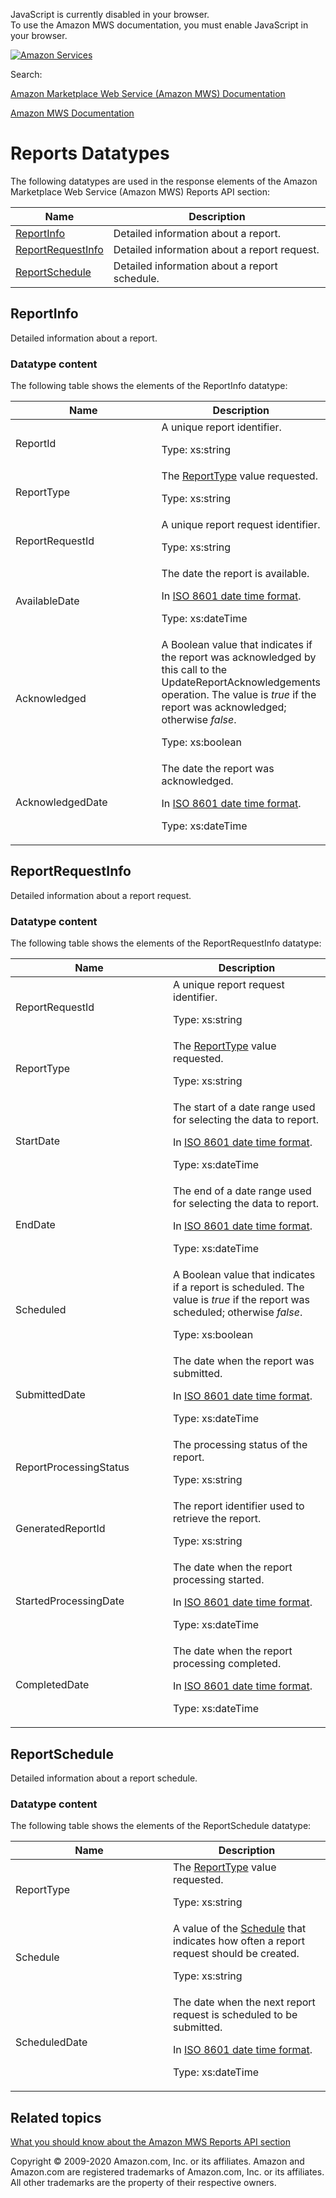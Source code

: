 <div id="MWSDX_noscript">

JavaScript is currently disabled in your browser.  
To use the Amazon MWS documentation, you must enable JavaScript in your
browser.

</div>

<div id="MWSDX_divtop">

[![Amazon
Services](https://images-na.ssl-images-amazon.com/images/G/08/mwsportal/fr_FR/amazonservices.gif "Amazon Services")](http://services.amazon.fr)

<div id="MWSDX_search">

<span id="MWSDX_searchlbl">Search:</span>

</div>

  
<span id="MWSDX_titlebar">[Amazon Marketplace Web Service (Amazon MWS)
Documentation](https://developer.amazonservices.fr/gp/mws/docs.html)</span>

</div>

<div id="MWSDX_divbottom">

<div id="MWSDX_divleft">

<div id="MWSDX_toc">

</div>

</div>

<div id="MWSDX_divright">

<div id="MWSDX_content">

<span id="MWSDX_breadcrumbs">[Amazon MWS
Documentation](https://developer.amazonservices.fr/gp/mws/docs.html)</span>

<div id="Reports_Datatypes" class="nested0">

# Reports Datatypes

<div class="body">

The following datatypes are used in the response elements of the <span
class="ph">Amazon Marketplace Web Service (Amazon MWS)</span> <span
class="ph">Reports API section</span>:

<div class="tablenoborder">

| Name                                                                                                                 | Description                                                           |
|----------------------------------------------------------------------------------------------------------------------|-----------------------------------------------------------------------|
| <a href="#ReportInfo" class="xref" title="Detailed information about a report.">ReportInfo</a>                       | <span class="ph">Detailed information about a report.</span>          |
| <a href="#ReportRequestInfo" class="xref" title="Detailed information about a report request.">ReportRequestInfo</a> | <span class="ph">Detailed information about a report request.</span>  |
| <a href="#ReportSchedule" class="xref" title="Detailed information about a report schedule.">ReportSchedule</a>      | <span class="ph">Detailed information about a report schedule.</span> |

</div>

</div>

<div id="ReportInfo" class="topic nested1">

## ReportInfo

<div class="body">

<span class="ph">Detailed information about a report.</span>

<div class="section">

### Datatype content

The following table shows the elements of the <span
class="keyword parmname">ReportInfo</span> datatype:

<div class="tablenoborder">

<table class="table" data-cellpadding="4" data-cellspacing="0" data-summary="" data-frame="border" data-border="1" data-rules="all">
<colgroup>
<col style="width: 50%" />
<col style="width: 50%" />
</colgroup>
<thead class="thead" data-align="left">
<tr class="header row">
<th id="d277168e193" class="entry" data-valign="top" width="50%">Name</th>
<th id="d277168e196" class="entry" data-valign="top" width="50%">Description</th>
</tr>
</thead>
<tbody class="tbody">
<tr class="odd row">
<td class="entry" data-valign="top" width="50%" headers="d277168e193 "><span class="keyword parmname">ReportId</span></td>
<td class="entry" data-valign="top" width="50%" headers="d277168e196 "><span class="ph">A unique report identifier.</span>
<p><span class="ph">Type: xs:string</span></p></td>
</tr>
<tr class="even row">
<td class="entry" data-valign="top" width="50%" headers="d277168e193 "><span class="keyword parmname">ReportType</span></td>
<td class="entry" data-valign="top" width="50%" headers="d277168e196 "><span class="ph">The <a href="Reports_ReportType.md" class="xref" title="An enumeration of the types of reports that can be requested from Amazon MWS.">ReportType</a> value requested.</span>
<p><span class="ph">Type: xs:string</span></p></td>
</tr>
<tr class="odd row">
<td class="entry" data-valign="top" width="50%" headers="d277168e193 "><span class="keyword parmname">ReportRequestId</span></td>
<td class="entry" data-valign="top" width="50%" headers="d277168e196 "><span class="ph">A unique report request identifier.</span>
<p><span class="ph">Type: xs:string</span></p></td>
</tr>
<tr class="even row">
<td class="entry" data-valign="top" width="50%" headers="d277168e193 "><span class="keyword parmname">AvailableDate</span></td>
<td class="entry" data-valign="top" width="50%" headers="d277168e196 "><span class="ph">The date the report is available.</span>
<p>In <span class="ph"><a href="../dev_guide/DG_ISO8601.md" class="xref">ISO 8601 date time format</a></span>.</p>
<p><span class="ph">Type: xs:dateTime</span></p></td>
</tr>
<tr class="odd row">
<td class="entry" data-valign="top" width="50%" headers="d277168e193 "><span class="keyword parmname">Acknowledged</span></td>
<td class="entry" data-valign="top" width="50%" headers="d277168e196 ">A Boolean value that indicates if the report was acknowledged by this call to the <span class="keyword apiname">UpdateReportAcknowledgements</span> operation. The value is <var class="keyword varname">true</var> if the report was acknowledged; otherwise <var class="keyword varname">false</var>.
<p><span class="ph">Type: xs:boolean</span></p></td>
</tr>
<tr class="even row">
<td class="entry" data-valign="top" width="50%" headers="d277168e193 "><span class="keyword parmname">AcknowledgedDate</span></td>
<td class="entry" data-valign="top" width="50%" headers="d277168e196 ">The date the report was acknowledged.
<p>In <span class="ph"><a href="../dev_guide/DG_ISO8601.md" class="xref">ISO 8601 date time format</a></span>.</p>
<p><span class="ph">Type: xs:dateTime</span></p></td>
</tr>
</tbody>
</table>

</div>

</div>

</div>

</div>

<div id="ReportRequestInfo" class="topic nested1">

## ReportRequestInfo

<div class="body">

<span class="ph">Detailed information about a report request.</span>

<div class="section">

### Datatype content

The following table shows the elements of the <span
class="keyword parmname">ReportRequestInfo</span> datatype:

<div class="tablenoborder">

<table class="table" data-cellpadding="4" data-cellspacing="0" data-summary="" data-frame="border" data-border="1" data-rules="all">
<colgroup>
<col style="width: 50%" />
<col style="width: 50%" />
</colgroup>
<thead class="thead" data-align="left">
<tr class="header row">
<th id="d277168e410" class="entry" data-valign="top" width="50%">Name</th>
<th id="d277168e413" class="entry" data-valign="top" width="50%">Description</th>
</tr>
</thead>
<tbody class="tbody">
<tr class="odd row">
<td class="entry" data-valign="top" width="50%" headers="d277168e410 "><span class="keyword parmname">ReportRequestId</span></td>
<td class="entry" data-valign="top" width="50%" headers="d277168e413 "><span class="ph">A unique report request identifier.</span>
<p><span class="ph">Type: xs:string</span></p></td>
</tr>
<tr class="even row">
<td class="entry" data-valign="top" width="50%" headers="d277168e410 "><span class="keyword parmname">ReportType</span></td>
<td class="entry" data-valign="top" width="50%" headers="d277168e413 "><span class="ph">The <a href="Reports_ReportType.md" class="xref" title="An enumeration of the types of reports that can be requested from Amazon MWS.">ReportType</a> value requested.</span>
<p><span class="ph">Type: xs:string</span></p></td>
</tr>
<tr class="odd row">
<td class="entry" data-valign="top" width="50%" headers="d277168e410 "><span class="keyword parmname">StartDate</span></td>
<td class="entry" data-valign="top" width="50%" headers="d277168e413 "><span class="ph">The start of a date range used for selecting the data to report.</span>
<p>In <span class="ph"><a href="../dev_guide/DG_ISO8601.md" class="xref">ISO 8601 date time format</a></span>.</p>
<p><span class="ph">Type: xs:dateTime</span></p></td>
</tr>
<tr id="ReportRequestInfo__resp_EndDate" class="even row">
<td class="entry" data-valign="top" width="50%" headers="d277168e410 "><span class="keyword parmname">EndDate</span></td>
<td class="entry" data-valign="top" width="50%" headers="d277168e413 "><span class="ph">The end of a date range used for selecting the data to report.</span>
<p>In <span class="ph"><a href="../dev_guide/DG_ISO8601.md" class="xref">ISO 8601 date time format</a></span>.</p>
<p><span class="ph">Type: xs:dateTime</span></p></td>
</tr>
<tr class="odd row">
<td class="entry" data-valign="top" width="50%" headers="d277168e410 "><span class="keyword parmname">Scheduled</span></td>
<td class="entry" data-valign="top" width="50%" headers="d277168e413 "><span class="ph">A Boolean value that indicates if a report is scheduled. The value is <var class="keyword varname">true</var> if the report was scheduled; otherwise <var class="keyword varname">false</var>.</span>
<p><span class="ph">Type: xs:boolean</span></p></td>
</tr>
<tr class="even row">
<td class="entry" data-valign="top" width="50%" headers="d277168e410 "><span class="keyword parmname">SubmittedDate</span></td>
<td class="entry" data-valign="top" width="50%" headers="d277168e413 "><span class="ph">The date when the report was submitted.</span>
<p>In <span class="ph"><a href="../dev_guide/DG_ISO8601.md" class="xref">ISO 8601 date time format</a></span>.</p>
<p><span class="ph">Type: xs:dateTime</span></p></td>
</tr>
<tr class="odd row">
<td class="entry" data-valign="top" width="50%" headers="d277168e410 "><span class="keyword parmname">ReportProcessingStatus</span></td>
<td class="entry" data-valign="top" width="50%" headers="d277168e413 "><span class="ph">The processing status of the report.</span>
<p><span class="ph">Type: xs:string</span></p></td>
</tr>
<tr class="even row">
<td class="entry" data-valign="top" width="50%" headers="d277168e410 "><span class="keyword parmname">GeneratedReportId</span></td>
<td class="entry" data-valign="top" width="50%" headers="d277168e413 ">The report identifier used to retrieve the report.
<p><span class="ph">Type: xs:string</span></p></td>
</tr>
<tr class="odd row">
<td class="entry" data-valign="top" width="50%" headers="d277168e410 "><span class="keyword parmname">StartedProcessingDate</span></td>
<td class="entry" data-valign="top" width="50%" headers="d277168e413 ">The date when the report processing started.
<p>In <span class="ph"><a href="../dev_guide/DG_ISO8601.md" class="xref">ISO 8601 date time format</a></span>.</p>
<p><span class="ph">Type: xs:dateTime</span></p></td>
</tr>
<tr class="even row">
<td class="entry" data-valign="top" width="50%" headers="d277168e410 "><span class="keyword parmname">CompletedDate</span></td>
<td class="entry" data-valign="top" width="50%" headers="d277168e413 ">The date when the report processing completed.
<p>In <span class="ph"><a href="../dev_guide/DG_ISO8601.md" class="xref">ISO 8601 date time format</a></span>.</p>
<p><span class="ph">Type: xs:dateTime</span></p></td>
</tr>
</tbody>
</table>

</div>

</div>

</div>

</div>

<div id="ReportSchedule" class="topic nested1">

## ReportSchedule

<div class="body">

<span class="ph">Detailed information about a report schedule.</span>

<div class="section">

### Datatype content

The following table shows the elements of the <span
class="keyword parmname">ReportSchedule</span> datatype:

<div class="tablenoborder">

<table class="table" data-cellpadding="4" data-cellspacing="0" data-summary="" data-frame="border" data-border="1" data-rules="all">
<colgroup>
<col style="width: 50%" />
<col style="width: 50%" />
</colgroup>
<thead class="thead" data-align="left">
<tr class="header row">
<th id="d277168e712" class="entry" data-valign="top" width="50%">Name</th>
<th id="d277168e715" class="entry" data-valign="top" width="50%">Description</th>
</tr>
</thead>
<tbody class="tbody">
<tr class="odd row">
<td class="entry" data-valign="top" width="50%" headers="d277168e712 "><span class="keyword parmname">ReportType</span></td>
<td class="entry" data-valign="top" width="50%" headers="d277168e715 "><span class="ph">The <a href="Reports_ReportType.md" class="xref" title="An enumeration of the types of reports that can be requested from Amazon MWS.">ReportType</a> value requested.</span>
<p><span class="ph">Type: xs:string</span></p></td>
</tr>
<tr class="even row">
<td class="entry" data-valign="top" width="50%" headers="d277168e712 "><span class="keyword parmname">Schedule</span></td>
<td class="entry" data-valign="top" width="50%" headers="d277168e715 "><span class="ph">A value of the <a href="Reports_Schedule.md" class="xref" title="An enumeration of the units of time that reports can be requested.">Schedule</a> that indicates how often a report request should be created.</span>
<p><span class="ph">Type: xs:string</span></p></td>
</tr>
<tr class="odd row">
<td class="entry" data-valign="top" width="50%" headers="d277168e712 "><span class="keyword parmname">ScheduledDate</span></td>
<td class="entry" data-valign="top" width="50%" headers="d277168e715 "><span class="ph">The date when the next report request is scheduled to be submitted.</span>
<p>In <span class="ph"><a href="../dev_guide/DG_ISO8601.md" class="xref">ISO 8601 date time format</a></span>.</p>
<p><span class="ph">Type: xs:dateTime</span></p></td>
</tr>
</tbody>
</table>

</div>

</div>

</div>

</div>

<div id="RelatedActions" class="topic nested1">

## Related topics

<div class="body">

<a href="../reports/Reports_Overview.md" class="xref">What you should know about the Amazon MWS Reports API section</a>

</div>

</div>

</div>

<div id="MWSDX_footer">

Copyright © 2009-2020 Amazon.com, Inc. or its affiliates. Amazon and
Amazon.com are registered trademarks of Amazon.com, Inc. or its
affiliates. All other trademarks are the property of their respective
owners.

</div>

</div>

</div>

<div style="clear: both;">

</div>

</div>

